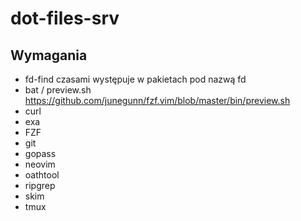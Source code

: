 # dot-files-srv

## Wymagania

 - fd-find czasami występuje w pakietach pod nazwą fd
- bat / preview.sh https://github.com/junegunn/fzf.vim/blob/master/bin/preview.sh
- curl
- exa
- FZF
- git
- gopass
- neovim
- oathtool
- ripgrep
- skim
- tmux
